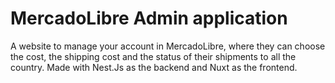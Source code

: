 # MercadoLibre Admin application
A website to manage your account in MercadoLibre, where they can choose the cost, the shipping cost and the status of their shipments to all the country. Made with Nest.Js as the backend and Nuxt as the frontend.